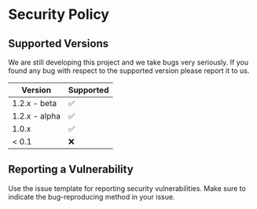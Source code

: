 # Security Policy

## Supported Versions

We are still developing this project and we take bugs very seriously. If you found any bug with respect to the supported version please report it to us.

| Version | Supported          |
| ------- | ------------------ |
| 1.2.x - beta | :white_check_mark: |
| 1.2.x - alpha  | :white_check_mark:                |
| 1.0.x   | :white_check_mark: |
| < 0.1   | :x:                |

## Reporting a Vulnerability

Use the issue template for reporting security vulnerabilities. Make sure to indicate the bug-reproducing method in your issue.
